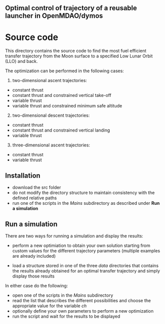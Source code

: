 ## Optimal control of trajectory of a reusable launcher in OpenMDAO/dymos

# Source code

This directory contains the source code to find the most fuel efficient transfer trajectory from the Moon surface to a specified Low Lunar Orbit (LLO) and back.

The optimization can be performed in the following cases:

1. two-dimensional ascent trajectories:
  - constant thrust
  - constant thrust and constrained vertical take-off
  - variable thrust
  - variable thrust and constrained minimum safe altitude
  
2. two-dimensional descent trajectories:
  - constant thrust
  - constant thrust and constrained vertical landing
  - variable thrust

3. three-dimensional ascent trajectories:
  - constant thrust
  - variable thrust

## Installation

* download the src folder
* do not modify the directory structure to maintain consistency with the defined relative paths
* run one of the scripts in the *Mains* subdirectory as described under **Run a simulation**

## Run a simulation

There are two ways for running a simulation and display the results:

* perform a new optimiation to obtain your own solution starting from custom values for the different trajectory parameters (multiple examples are already included)

* load a structure stored in one of the three *data* directories that contains the results already obtained for an optimal transfer trajectory and simply display those results

In either case do the following:

* open one of the scripts in the *Mains* subdirectory
* read the list that describes the different possibilities and choose the appropriate value for the variable *ch*
* optionally define your own parameters to perform a new optimization
* run the script and wait for the results to be displayed

